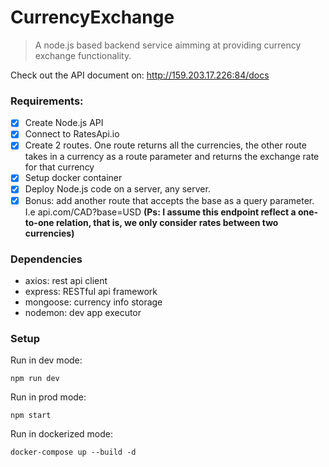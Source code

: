 # CurrencyExchange

> A node.js based backend service aimming at providing currency exchange functionality.

Check out the API document on: http://159.203.17.226:84/docs

### Requirements:

+ [x] Create Node.js API 
+ [x] Connect to RatesApi.io 
+ [x] Create 2 routes. One route returns all the currencies, the other route takes in a currency as a route parameter and returns the exchange rate for that currency
+ [x] Setup docker container
+ [x] Deploy Node.js code on a server, any server.
+ [x] Bonus: add another route that accepts the base as a query parameter. I.e api.com/CAD?base=USD **(Ps: I assume this endpoint reflect a one-to-one relation, that is, we only consider rates between two currencies)**

### Dependencies
+ axios: rest api client
+ express: RESTful api framework
+ mongoose: currency info storage
+ nodemon: dev app executor

### Setup
Run in dev mode:
```
npm run dev
```

Run in prod mode:
```
npm start
```

Run in dockerized mode:
```
docker-compose up --build -d
```
